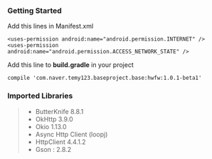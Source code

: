 

### Getting Started


Add this lines in Manifest.xml
```
<uses-permission android:name="android.permission.INTERNET" />
<uses-permission android:name="android.permission.ACCESS_NETWORK_STATE" />
```

Add this line to **build.gradle** in your project
```
compile 'com.naver.temy123.baseproject.base:hwfw:1.0.1-beta1'
```

### Imported Libraries
> * ButterKnife 8.8.1
> * OkHttp 3.9.0
> * Okio 1.13.0
> * Async Http Client (loopj)
> * HttpClient 4.4.1.2
> * Gson : 2.8.2